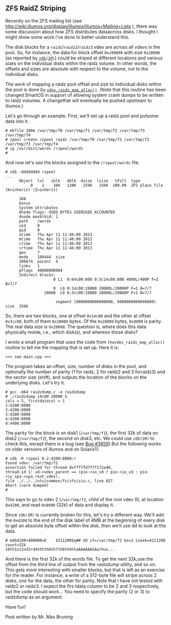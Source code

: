 ZFS RaidZ Striping
-----------------
Recently on the ZFS mailing list (see http://wiki.illumos.org/display/illumos/illumos+Mailing+Lists ), there was some discussion about how ZFS distributes dataacross disks. I thought I might show some work I've done to better understand this.

The disk blocks for a `raidz`/`raidz2`/`raidz3` vdev are across all vdevs in the pool. So, for instance, the data for block offset `0xc00000` with size `0x20000` (as reported by [`zdb(1M)`](http://illumos.org/man/1m/zdb)) could be striped at different locations and various sizes on the individual disks within the raidz volume. In other words, the offsets and sizes are absolute with respect to the volume, not to the individual disks.

The work of mapping a raidz pool offset and size to individual disks within the pool is done by [`vdev_raidz_map_alloc()`](http://illumos.org/man/1m/zdb). (Note that this routine has been changed SmartOS in support of allowing system crash dumps to be written to raidz volumes. A changethat will eventually be pushed upstream to illumos.)

Let's go through an example. First, we'll set up a raidz pool and putsome data into it.


```
# mkfile 100m /var/tmp/f0 /var/tmp/f1 /var/tmp/f2 /var/tmp/f3 /var/tmp/f4
# zpool create rzpool raidz /var/tmp/f0 /var/tmp/f1 /var/tmp/f2 /var/tmp/f3 /var/tmp/f4
# cp /usr/dict/words /rzpool/words
#
```
And now let's see the blocks assigned to the `/rzpool/words` file.

```
# zdb -dddddddd rzpool 
...    
      Object  lvl   iblk   dblk  dsize  lsize   %full  type         
           8    2    16K   128K   259K   256K  100.00  ZFS plain file (K=inherit) (Z=inherit)                                      
             
      168   
      bonus  
      System attributes       
      dnode flags: USED_BYTES USERUSED_ACCOUNTED      
      dnode maxblkid: 1       
      path    /words  
      uid     0       
      gid     0       
      atime   Thu Apr 11 11:46:09 2013        
      mtime   Thu Apr 11 11:46:09 2013        
      ctime   Thu Apr 11 11:46:09 2013        
      crtime  Thu Apr 11 11:46:09 2013        
      gen     7       
      mode    100444  size    
      206674  parent  4       
      links   1       
      pflags  40800000004
      Indirect blocks:
                     0 L1  0:64c00:800 0:5c14c00:800 4000L/400P F=2 B=7/7
                     0  L0 0:14c00:28000 20000L/20000P F=1 B=7/7
                 20000  L0 0:3cc00:28000 20000L/20000P F=1 B=7/7              
                 
                      segment [0000000000000000, 0000000000040000) size  256K
```
So, there are two blocks, one at offset `0x14c00` and the other at offset `0x3cc00`, both of them `0x28000` bytes. Of the `0x28000` bytes, `0x8000` is parity. The real data size is `0x20000`. The question is, where does this data physically reside, i.e., which disk(s), and whereon those disks?

I wrote a small program that uses the code from `thevdev_raidz_map_alloc()` routine to tell me the mapping that is set up. Here it is:

```
<<< see main.cpp >>>
```

The program takes an offset, size, number of disks in the pool, and optionally the number of parity (1 for raidz, 2 for raidz2 and 3 forraidz3) and the sector size (shift), and outputs the location of the blocks on the underlying disks. Let's try it.

```
# gcc -m64 raidzdump.c -o raidzdump
# ./raidzdump 14c00 20000 5
cols = 5, firstdatacol = 1
1:4200:8000
2:4200:8000
3:4200:8000
4:4200:8000
0:4400:8000
```
The parity for the block is on disk1 (`/var/tmp/f1`), the first 32k of data on disk2 (`/var/tmp/f2`), the second on disk3, etc. We could use `zdb(1M)` to check this, except there is a bug (see [Bug #3659](https://www.illumos.org/issues/3659)).But the following works on older versions of illumos and on Solaris11.

```
# zdb -R rzpool 0.2:4200:8000:r
Found vdev: /var/tmp/f2
assertion failed for thread 0xfffffd7fff172a40, 
thread-id 1: vd->vdev_parent == (pio->io_vd ? pio->io_vd : pio->io_spa->spa_root_vdev), 
file ../../../uts/common/fs/zfs/zio.c, line 827
Abort (core dumped)
#
```
This says to go to vdev 2 (`/var/tmp/f2`, child of the root vdev 0), at location `0x4200`, and read `0x8000` (32k) of data and display it.

Since `zdb(1M)` is currently broken for this, let's try a different way. We'll add the `0x4200` to the end of the disk label of 4MB at the beginning of every disk to get an absolute byte offset within the disk, then we'll use dd to look at the data.

```
# mdb4200+400000=E    4211200$q## dd if=/var/tmp/f2 bs=1 iseek=4211200 count=32k
10th1st2nd3rd4th5th6th7th8th9thaAAAAAASAarhus...
```
And there is the first 32k of the words file. To get the next 32k,use the offset from the third line of output from the raidzdump utility, and so on. This gets more interesting with smaller blocks, but that is left as an exercise for the reader. For instance, a write of a 512-byte file will stripe across 2 disks, one for the data, the other for parity. Note that I have not tested with raidz2 or raidz3. I expect the firs tdata column to be 2 and 3 respectively, but the code should work... You need to specify the parity (2 or 3) to raidzdump as an argument.

Have fun!



Post written by Mr. Max Bruning